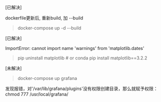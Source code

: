 [已解决]

dockerfile更新后, 重新build, 加 --build
> docker-compose up -d --build

[已解决]

ImportError: cannot import name 'warnings' from 'matplotlib.dates'

> pip uninstall matplotlib # or conda
> pip install matplotlib==3.2.2


[未解决]

> docker-compose up grafana

发现报错，对'/var/lib/grafana/plugins'没有权限创建目录，那么就赋予权限： chmod 777 /usr/local/grafana/